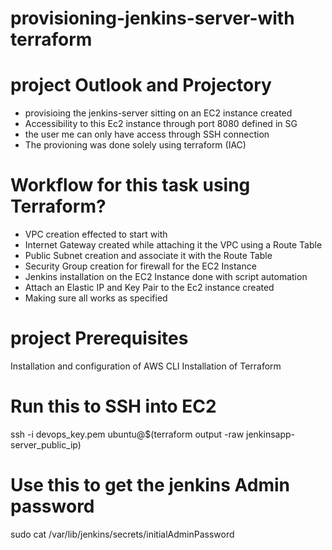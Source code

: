 # provisioning-jenkins-server-with terraform
# project Outlook and Projectory

- provisioing the jenkins-server sitting on an EC2 instance created
- Accessibility to this Ec2 instance through port 8080 defined in SG
- the user me can only have access through SSH connection
- The provioning was done solely using terraform (IAC)

# Workflow for this task using Terraform?
- VPC creation effected to start with
- Internet Gateway created while attaching it the VPC using a Route Table
- Public Subnet creation and associate it with the Route Table
- Security Group creation for firewall for the EC2 Instance
- Jenkins installation on the EC2 Instance done with script automation
- Attach an Elastic IP and Key Pair to the Ec2 instance created
- Making sure all works as specified

# project Prerequisites
Installation and configuration of AWS CLI
Installation of Terraform


# Run this to SSH into EC2
ssh -i devops_key.pem ubuntu@$(terraform output -raw jenkinsapp-server_public_ip)

# Use this to get the jenkins Admin password
sudo cat /var/lib/jenkins/secrets/initialAdminPassword
